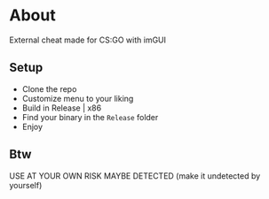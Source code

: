# About
External cheat made for CS:GO with imGUI

## Setup
- Clone the repo
- Customize menu to your liking
- Build in Release | x86
- Find your binary in the `Release` folder
- Enjoy

## Btw
USE AT YOUR OWN RISK MAYBE DETECTED (make it undetected by yourself)
